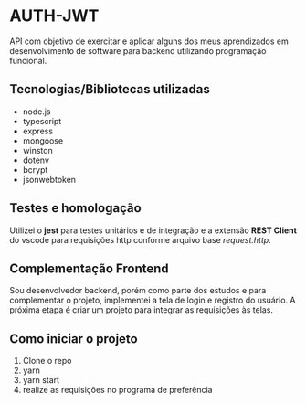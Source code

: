 # AUTH-JWT

API com objetivo de exercitar e aplicar alguns dos meus aprendizados em desenvolvimento de software para backend utilizando programação funcional.

## Tecnologias/Bibliotecas utilizadas

- node.js
- typescript
- express
- mongoose
- winston
- dotenv
- bcrypt
- jsonwebtoken

## Testes e homologação

Utilizei o **jest** para testes unitários e de integração e a extensão **REST Client** do vscode para requisições http conforme arquivo base _request.http_.

## Complementação Frontend

Sou desenvolvedor backend, porém como parte dos estudos e para complementar o projeto, implementei a tela de login e registro do usuário. A próxima etapa é criar um projeto para integrar as requisições às telas.

## Como iniciar o projeto

1. Clone o repo
2. yarn
3. yarn start
4. realize as requisições no programa de preferência
